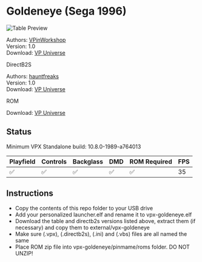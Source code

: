 # Goldeneye (Sega 1996)

![Table Preview](https://vpuniverse.com/screenshots/monthly_2022_04/GoldenEye-Cab.png.4a69af68f8af966126fb4c6bc58ca4d4.png)

Authors: [VPinWorkshop](https://vpuniverse.com/profile/40692-vpinworkshop/)  
Version: 1.0  
Download: [VP Universe](https://vpuniverse.com/files/file/10040-goldeneye-sega-1996-vpw-mod/)

DirectB2S

Authors: [hauntfreaks](https://vpuniverse.com/profile/5216-hauntfreaks/)  
Version: 1.0  
Download: [VP Universe](https://vpuniverse.com/files/file/12928-goldeneye-sega-1996-b2s-with-full-dmd/)

ROM

Download: [VP Universe](https://vpuniverse.com/files/file/619-gldneyezip/)

## Status 

Minimum VPX Standalone build: 10.8.0-1989-a764013

| Playfield | Controls | Backglass | DMD | ROM Required | FPS | 
|-----------|----------|-----------|-----|--------------|-----|
| :white_check_mark: | :white_check_mark: | :white_check_mark: | :white_check_mark: | :white_check_mark: | 35 |

## Instructions

- Copy the contents of this repo folder to your USB drive
- Add your personalized launcher.elf and rename it to vpx-goldeneye.elf
- Download the table and directb2s versions listed above, extract them (if necessary) and copy them to external/vpx-goldeneye
- Make sure (.vpx), (.directb2s), (.ini) and (.vbs) files are all named the same
- Place ROM zip file into vpx-goldeneye/pinmame/roms folder. DO NOT UNZIP!
